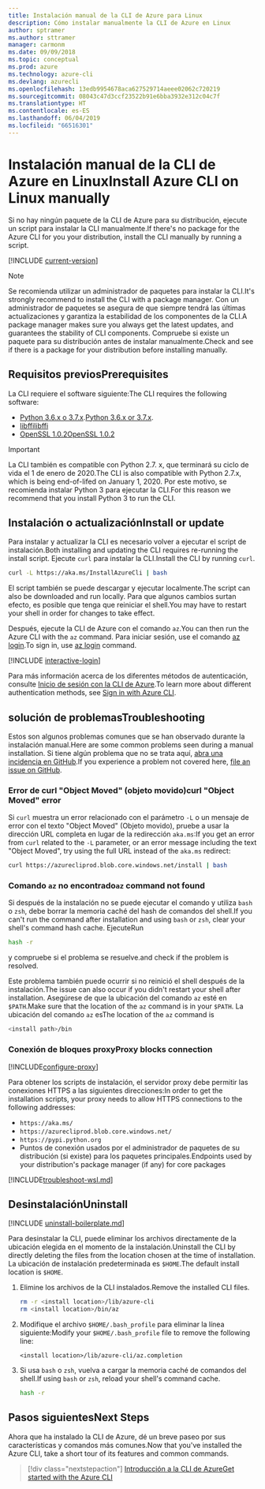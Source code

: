 ```yaml
---
title: Instalación manual de la CLI de Azure para Linux
description: Cómo instalar manualmente la CLI de Azure en Linux
author: sptramer
ms.author: sttramer
manager: carmonm
ms.date: 09/09/2018
ms.topic: conceptual
ms.prod: azure
ms.technology: azure-cli
ms.devlang: azurecli
ms.openlocfilehash: 13edb9954678aca627529714aeee02062c720219
ms.sourcegitcommit: 08043c47d3ccf23522b91e6bba3932e312c04c7f
ms.translationtype: HT
ms.contentlocale: es-ES
ms.lasthandoff: 06/04/2019
ms.locfileid: "66516301"
---
```

# <a name="install-azure-cli-on-linux-manually"></a><span data-ttu-id="0fa93-103">Instalación manual de la CLI de Azure en Linux</span><span class="sxs-lookup"><span data-stu-id="0fa93-103">Install Azure CLI on Linux manually</span></span>

<span data-ttu-id="0fa93-104">Si no hay ningún paquete de la CLI de Azure para su distribución, ejecute un script para instalar la CLI manualmente.</span><span class="sxs-lookup"><span data-stu-id="0fa93-104">If there's no package for the Azure CLI for you your distribution, install the CLI manually by running a script.</span></span>

[!INCLUDE [current-version](includes/current-version.md)]

> [!NOTE]
> <span data-ttu-id="0fa93-105">Se recomienda utilizar un administrador de paquetes para instalar la CLI.</span><span class="sxs-lookup"><span data-stu-id="0fa93-105">It's strongly recommend to install the CLI with a package manager.</span></span> <span data-ttu-id="0fa93-106">Con un administrador de paquetes se asegura de que siempre tendrá las últimas actualizaciones y garantiza la estabilidad de los componentes de la CLI.</span><span class="sxs-lookup"><span data-stu-id="0fa93-106">A package manager makes sure you always get the latest updates, and guarantees the stability of CLI components.</span></span> <span data-ttu-id="0fa93-107">Compruebe si existe un paquete para su distribución antes de instalar manualmente.</span><span class="sxs-lookup"><span data-stu-id="0fa93-107">Check and see if there is a package for your distribution before installing manually.</span></span>

## <a name="prerequisites"></a><span data-ttu-id="0fa93-108">Requisitos previos</span><span class="sxs-lookup"><span data-stu-id="0fa93-108">Prerequisites</span></span>

<span data-ttu-id="0fa93-109">La CLI requiere el software siguiente:</span><span class="sxs-lookup"><span data-stu-id="0fa93-109">The CLI requires the following software:</span></span>

* <span data-ttu-id="0fa93-110">[Python 3.6.x o 3.7.x](https://www.python.org/downloads/).</span><span class="sxs-lookup"><span data-stu-id="0fa93-110">[Python 3.6.x or 3.7.x](https://www.python.org/downloads/).</span></span> 
* [<span data-ttu-id="0fa93-111">libffi</span><span class="sxs-lookup"><span data-stu-id="0fa93-111">libffi</span></span>](https://sourceware.org/libffi/)
* [<span data-ttu-id="0fa93-112">OpenSSL 1.0.2</span><span class="sxs-lookup"><span data-stu-id="0fa93-112">OpenSSL 1.0.2</span></span>](https://www.openssl.org/source/)

> [!IMPORTANT]
>
> <span data-ttu-id="0fa93-113">La CLI también es compatible con Python 2.7. x, que terminará su ciclo de vida el 1 de enero de 2020.</span><span class="sxs-lookup"><span data-stu-id="0fa93-113">The CLI is also compatible with Python 2.7.x, which is being end-of-lifed on January 1, 2020.</span></span> <span data-ttu-id="0fa93-114">Por este motivo, se recomienda instalar Python 3 para ejecutar la CLI.</span><span class="sxs-lookup"><span data-stu-id="0fa93-114">For this reason we recommend that you install Python 3 to run the CLI.</span></span>

## <a name="install-or-update"></a><span data-ttu-id="0fa93-115">Instalación o actualización</span><span class="sxs-lookup"><span data-stu-id="0fa93-115">Install or update</span></span>

<span data-ttu-id="0fa93-116">Para instalar y actualizar la CLI es necesario volver a ejecutar el script de instalación.</span><span class="sxs-lookup"><span data-stu-id="0fa93-116">Both installing and updating the CLI requires re-running the install script.</span></span> <span data-ttu-id="0fa93-117">Ejecute `curl` para instalar la CLI.</span><span class="sxs-lookup"><span data-stu-id="0fa93-117">Install the CLI by running `curl`.</span></span>

```bash
curl -L https://aka.ms/InstallAzureCli | bash
```

<span data-ttu-id="0fa93-118">El script también se puede descargar y ejecutar localmente.</span><span class="sxs-lookup"><span data-stu-id="0fa93-118">The script can also be downloaded and run locally.</span></span> <span data-ttu-id="0fa93-119">Para que algunos cambios surtan efecto, es posible que tenga que reiniciar el shell.</span><span class="sxs-lookup"><span data-stu-id="0fa93-119">You may have to restart your shell in order for changes to take effect.</span></span>

<span data-ttu-id="0fa93-120">Después, ejecute la CLI de Azure con el comando `az`.</span><span class="sxs-lookup"><span data-stu-id="0fa93-120">You can then run the Azure CLI with the `az` command.</span></span> <span data-ttu-id="0fa93-121">Para iniciar sesión, use el comando [az login](/cli/azure/reference-index#az-login).</span><span class="sxs-lookup"><span data-stu-id="0fa93-121">To sign in, use [az login](/cli/azure/reference-index#az-login) command.</span></span>

[!INCLUDE [interactive-login](includes/interactive-login.md)]

<span data-ttu-id="0fa93-122">Para más información acerca de los diferentes métodos de autenticación, consulte [Inicio de sesión con la CLI de Azure](authenticate-azure-cli.md).</span><span class="sxs-lookup"><span data-stu-id="0fa93-122">To learn more about different authentication methods, see [Sign in with Azure CLI](authenticate-azure-cli.md).</span></span>

## <a name="troubleshooting"></a><span data-ttu-id="0fa93-123">solución de problemas</span><span class="sxs-lookup"><span data-stu-id="0fa93-123">Troubleshooting</span></span>

<span data-ttu-id="0fa93-124">Estos son algunos problemas comunes que se han observado durante la instalación manual.</span><span class="sxs-lookup"><span data-stu-id="0fa93-124">Here are some common problems seen during a manual installation.</span></span> <span data-ttu-id="0fa93-125">Si tiene algún problema que no se trata aquí, [abra una incidencia en GitHub](https://github.com/Azure/azure-cli/issues).</span><span class="sxs-lookup"><span data-stu-id="0fa93-125">If you experience a problem not covered here, [file an issue on GitHub](https://github.com/Azure/azure-cli/issues).</span></span>

### <a name="curl-object-moved-error"></a><span data-ttu-id="0fa93-126">Error de curl "Object Moved" (objeto movido)</span><span class="sxs-lookup"><span data-stu-id="0fa93-126">curl "Object Moved" error</span></span>

<span data-ttu-id="0fa93-127">Si `curl` muestra un error relacionado con el parámetro `-L` o un mensaje de error con el texto "Object Moved" (Objeto movido), pruebe a usar la dirección URL completa en lugar de la redirección `aka.ms`:</span><span class="sxs-lookup"><span data-stu-id="0fa93-127">If you get an error from `curl` related to the `-L` parameter, or an error message including the text "Object Moved", try using the full URL instead of the `aka.ms` redirect:</span></span>

```bash
curl https://azurecliprod.blob.core.windows.net/install | bash
```

### <a name="az-command-not-found"></a><span data-ttu-id="0fa93-128">Comando `az` no encontrado</span><span class="sxs-lookup"><span data-stu-id="0fa93-128">`az` command not found</span></span>

<span data-ttu-id="0fa93-129">Si después de la instalación no se puede ejecutar el comando y utiliza `bash` o `zsh`, debe borrar la memoria caché del hash de comandos del shell.</span><span class="sxs-lookup"><span data-stu-id="0fa93-129">If you can't run the command after installation and using `bash` or `zsh`, clear your shell's command hash cache.</span></span> <span data-ttu-id="0fa93-130">Ejecute</span><span class="sxs-lookup"><span data-stu-id="0fa93-130">Run</span></span>

```bash
hash -r
```

<span data-ttu-id="0fa93-131">y compruebe si el problema se resuelve.</span><span class="sxs-lookup"><span data-stu-id="0fa93-131">and check if the problem is resolved.</span></span>

<span data-ttu-id="0fa93-132">Este problema también puede ocurrir si no reinició el shell después de la instalación.</span><span class="sxs-lookup"><span data-stu-id="0fa93-132">The issue can also occur if you didn't restart your shell after installation.</span></span> <span data-ttu-id="0fa93-133">Asegúrese de que la ubicación del comando `az` esté en `$PATH`.</span><span class="sxs-lookup"><span data-stu-id="0fa93-133">Make sure that the location of the `az` command is in your `$PATH`.</span></span> <span data-ttu-id="0fa93-134">La ubicación del comando `az` es</span><span class="sxs-lookup"><span data-stu-id="0fa93-134">The location of the `az` command is</span></span>

```bash
<install path>/bin
```

### <a name="proxy-blocks-connection"></a><span data-ttu-id="0fa93-135">Conexión de bloques proxy</span><span class="sxs-lookup"><span data-stu-id="0fa93-135">Proxy blocks connection</span></span>

[!INCLUDE[configure-proxy](includes/configure-proxy.md)]

<span data-ttu-id="0fa93-136">Para obtener los scripts de instalación, el servidor proxy debe permitir las conexiones HTTPS a las siguientes direcciones:</span><span class="sxs-lookup"><span data-stu-id="0fa93-136">In order to get the installation scripts, your proxy needs to allow HTTPS connections to the following addresses:</span></span>

* `https://aka.ms/`
* `https://azurecliprod.blob.core.windows.net/`
* `https://pypi.python.org`
* <span data-ttu-id="0fa93-137">Puntos de conexión usados por el administrador de paquetes de su distribución (si existe) para los paquetes principales.</span><span class="sxs-lookup"><span data-stu-id="0fa93-137">Endpoints used by your distribution's package manager (if any) for core packages</span></span>

[!INCLUDE[troubleshoot-wsl.md](includes/troubleshoot-wsl.md)]

## <a name="uninstall"></a><span data-ttu-id="0fa93-138">Desinstalación</span><span class="sxs-lookup"><span data-stu-id="0fa93-138">Uninstall</span></span>

[!INCLUDE [uninstall-boilerplate.md](includes/uninstall-boilerplate.md)]

<span data-ttu-id="0fa93-139">Para desinstalar la CLI, puede eliminar los archivos directamente de la ubicación elegida en el momento de la instalación.</span><span class="sxs-lookup"><span data-stu-id="0fa93-139">Uninstall the CLI by directly deleting the files from the location chosen at the time of installation.</span></span> <span data-ttu-id="0fa93-140">La ubicación de instalación predeterminada es `$HOME`.</span><span class="sxs-lookup"><span data-stu-id="0fa93-140">The default install location is `$HOME`.</span></span>

1. <span data-ttu-id="0fa93-141">Elimine los archivos de la CLI instalados.</span><span class="sxs-lookup"><span data-stu-id="0fa93-141">Remove the installed CLI files.</span></span>

   ```bash
   rm -r <install location>/lib/azure-cli
   rm <install location>/bin/az
   ```

2. <span data-ttu-id="0fa93-142">Modifique el archivo `$HOME/.bash_profile` para eliminar la línea siguiente:</span><span class="sxs-lookup"><span data-stu-id="0fa93-142">Modify your `$HOME/.bash_profile` file to remove the following line:</span></span>

   ```text
   <install location>/lib/azure-cli/az.completion
   ```

3. <span data-ttu-id="0fa93-143">Si usa `bash` o `zsh`, vuelva a cargar la memoria caché de comandos del shell.</span><span class="sxs-lookup"><span data-stu-id="0fa93-143">If using `bash` or `zsh`, reload your shell's command cache.</span></span>

   ```bash
   hash -r
   ```

## <a name="next-steps"></a><span data-ttu-id="0fa93-144">Pasos siguientes</span><span class="sxs-lookup"><span data-stu-id="0fa93-144">Next Steps</span></span>

<span data-ttu-id="0fa93-145">Ahora que ha instalado la CLI de Azure, dé un breve paseo por sus características y comandos más comunes.</span><span class="sxs-lookup"><span data-stu-id="0fa93-145">Now that you've installed the Azure CLI, take a short tour of its features and common commands.</span></span>

> [!div class="nextstepaction"]
> [<span data-ttu-id="0fa93-146">Introducción a la CLI de Azure</span><span class="sxs-lookup"><span data-stu-id="0fa93-146">Get started with the Azure CLI</span></span>](get-started-with-azure-cli.md)
